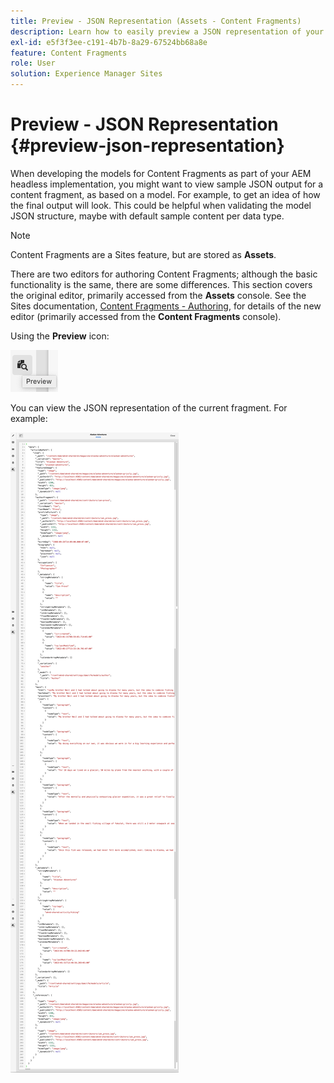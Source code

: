 ```yaml
---
title: Preview - JSON Representation (Assets - Content Fragments)
description: Learn how to easily preview a JSON representation of your Content Fragments when implementing your AEM headless solution.
exl-id: e5f3f3ee-c191-4b7b-8a29-67524bb68a8e
feature: Content Fragments
role: User
solution: Experience Manager Sites
---
```

# Preview - JSON Representation {#preview-json-representation}

When developing the models for Content Fragments as part of your AEM headless implementation, you might want to view sample JSON output for a content fragment, as based on a model. For example, to get an idea of how the final output will look. This could be helpful when validating the model JSON structure, maybe with default sample content per data type.

>[!NOTE]
>
>Content Fragments are a Sites feature, but are stored as **Assets**. 
>
>There are two editors for authoring Content Fragments; although the basic functionality is the same, there are some differences. This section covers the original editor, primarily accessed from the **Assets** console. See the Sites documentation, [Content Fragments - Authoring](/help/sites-cloud/administering/content-fragments/authoring.md), for details of the new editor (primarily accessed from the **Content Fragments** console).

Using the **Preview** icon:

![Content Fragment Editor - Preview tab](assets/cfm-preview-01.png)

You can view the JSON representation of the current fragment. For example:

![Content Fragment Editor - Preview of a Fragment](assets/cfm-preview-02.png)

<!--
**Copy URL** lets you copy to clipboard the URL for either author or publish.
-->